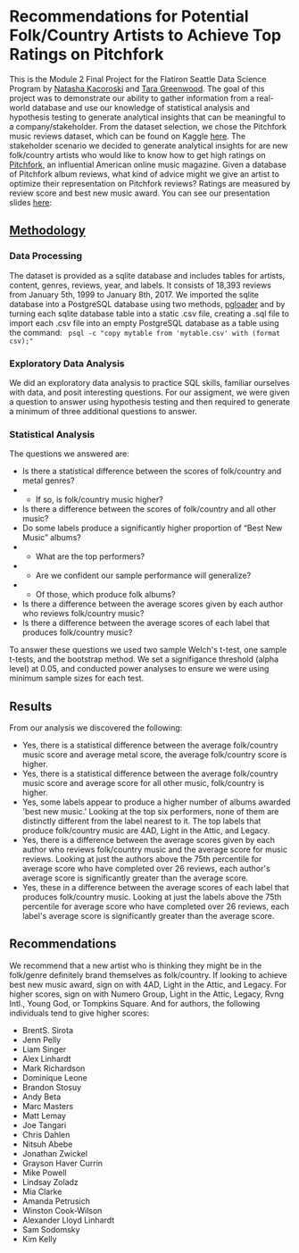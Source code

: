 # Recommendations for Potential Folk/Country Artists to Achieve Top Ratings on Pitchfork

This is the Module 2 Final Project for the Flatiron Seattle Data Science Program by [Natasha Kacoroski](https://github.com/nkacoroski) and [Tara Greenwood](https://github.com/TSGreenwood). The goal of this project was to demonstrate our ability to gather information from a real-world database and use our knowledge of statistical analysis and hypothesis testing to generate analytical insights that can be meaningful to a company/stakeholder. From the dataset selection, we chose the Pitchfork music reviews dataset, which can be found on Kaggle [here](https://www.kaggle.com/nolanbconaway/pitchfork-data). The stakeholder scenario we decided to generate analytical insights for are new folk/country artists who would like to know how to get high ratings on [Pitchfork](https://pitchfork.com/), an influential American online music magazine. Given a database of Pitchfork album reviews, what kind of advice might we give an artist to optimize their representation on Pitchfork reviews? Ratings are measured by review score and best new music award. You can see our presentation slides [here](https://docs.google.com/presentation/d/1z2xTClKuX-5qeWx3wIZbl0YPHKm4yOiJpb0qC6xI2So/edit?ts=5cd4c62b):


## [Methodology](https://github.com/flatiron-data-science/mod2_final_project/blob/master/pitchfork_analysis.ipynb)
### Data Processing
The dataset is provided as a sqlite database and includes tables for artists, content, genres, reviews, year, and labels. It consists of 18,393 reviews from January 5th, 1999 to January 8th, 2017. We imported the sqlite database into a PostgreSQL database using two methods, [pgloader](https://pgloader.readthedocs.io/en/latest/index.html) and by turning each sqlite database table into a static .csv file, creating a .sql file to import each .csv file into an empty PostgreSQL database as a table using the command:
``` psql -c "copy mytable from 'mytable.csv' with (format csv);"```

### Exploratory Data Analysis
We did an exploratory data analysis to practice SQL skills, familiar ourselves with data, and posit interesting questions. For our assigment, we were given a question to answer using hypothesis testing and then required to generate a minimum of three additional questions to answer.

### Statistical Analysis
The questions we answered are:
* Is there a statistical difference between the scores of folk/country and metal genres?
* * If so, is folk/country music higher?
* Is there a difference between the scores of folk/country and all other music?
* Do some labels produce a significantly higher proportion of “Best New Music” albums?
* * What are the top performers?
* * Are we confident our sample performance will generalize?
* * Of those, which produce folk albums?
* Is there a difference between the average scores given by each author who reviews folk/country music?
* Is there a difference between the average scores of each label that produces folk/country music?

To answer these questions we used two sample Welch's t-test, one sample t-tests, and the bootstrap method. We set a signifigance threshold (alpha level) at 0.05, and conducted power analyses to ensure we were using minimum sample sizes for each test.

## Results
From our analysis we discovered the following:
* Yes, there is a statistical difference between the average folk/country music score and average metal score, the average folk/country score is higher.
* Yes, there is a statistical difference between the average folk/country music score and average score for all other music, folk/country is higher.
* Yes, some labels appear to produce a higher number of albums awarded 'best new music.' Looking at the top six performers, none of them are distinctly different from the label nearest to it. The top labels that produce folk/country music are 4AD, Light in the Attic, and Legacy.
* Yes, there is a difference between the average scores given by each author who reviews folk/country music and the average score for music reviews. Looking at just the authors above the 75th percentile for average score who have completed over 26 reviews, each author's average score is significantly greater than the average score.
* Yes, these in a difference between the average scores of each label that produces folk/country music. Looking at just the labels above the 75th percentile for average score who have completed over 26 reviews, each label's average score is significantly greater than the average score.

## Recommendations
We recommend that a new artist who is thinking they might be in the folk/genre definitely brand themselves as folk/country. If looking to achieve best new music award, sign on with 4AD, Light in the Attic, and Legacy. For higher scores, sign on with Numero Group, Light in the Attic, Legacy, Rvng Intl., Young God, or Tompkins Square. And for authors, the following individuals tend to give higher scores:
* BrentS. Sirota
* Jenn Pelly
* Liam Singer
* Alex Linhardt
* Mark Richardson
* Dominique Leone
* Brandon Stosuy
* Andy Beta
* Marc Masters
* Matt Lemay
* Joe Tangari
* Chris Dahlen
* Nitsuh Abebe
* Jonathan Zwickel
* Grayson Haver Currin
* Mike Powell
* Lindsay Zoladz
* Mia Clarke
* Amanda Petrusich
* Winston Cook-Wilson
* Alexander Lloyd Linhardt
* Sam Sodomsky
* Kim Kelly